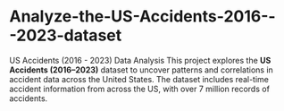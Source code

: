# Analyze-the-US-Accidents-2016---2023-dataset
US Accidents (2016 - 2023) Data Analysis  This project explores the **US Accidents (2016–2023)** dataset to uncover patterns and correlations in accident data across the United States. The dataset includes real-time accident information from across the US, with over 7 million records of accidents.

